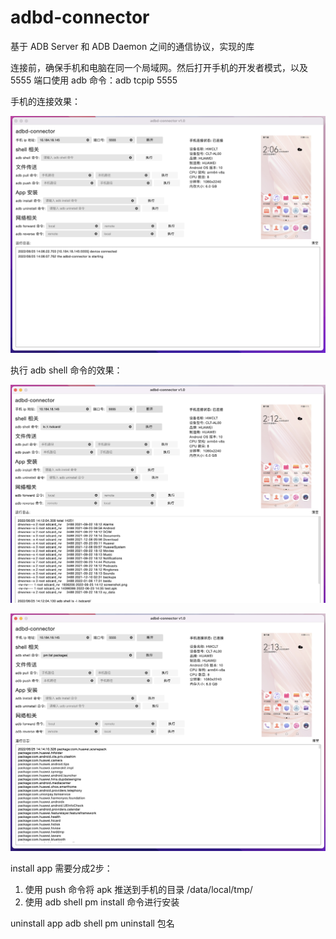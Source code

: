 # adbd-connector

基于 ADB Server 和 ADB Daemon 之间的通信协议，实现的库

连接前，确保手机和电脑在同一个局域网。然后打开手机的开发者模式，以及 5555 端口使用 adb 命令：adb tcpip 5555

手机的连接效果：

![](images/1.png)

执行 adb shell 命令的效果：

![](images/2.png)

![](images/3.png)

install app 需要分成2步：
1. 使用 push 命令将 apk 推送到手机的目录 /data/local/tmp/
2. 使用 adb shell pm install 命令进行安装

uninstall app
adb shell pm uninstall 包名 